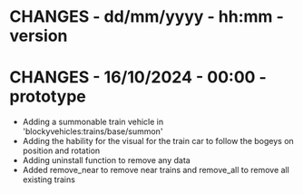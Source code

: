 # CHANGES - dd/mm/yyyy - hh:mm - version

# CHANGES - 16/10/2024 - 00:00 - prototype

-   Adding a summonable train vehicle in 'blockyvehicles:trains/base/summon'
-   Adding the hability for the visual for the train car to follow the bogeys on position and rotation
-   Adding uninstall function to remove any data
-   Added remove_near to remove near trains and remove_all to remove all existing trains
